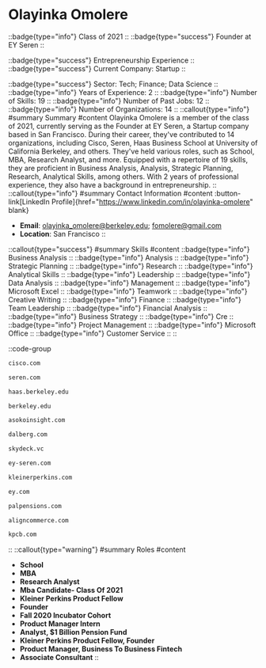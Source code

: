 # Olayinka Omolere
::badge{type="info"}
Class of 2021
::
::badge{type="success"}
Founder at EY Seren
::

::badge{type="success"}
Entrepreneurship Experience
::
::badge{type="success"}
Current Company: Startup
::

::badge{type="success"}
Sector: Tech; Finance; Data Science
::
::badge{type="info"}
Years of Experience: 2
::
::badge{type="info"}
Number of Skills: 19
::
::badge{type="info"}
Number of Past Jobs: 12
::
::badge{type="info"}
Number of Organizations: 14
::
::callout{type="info"}
#summary
Summary
#content
Olayinka Omolere is a member of the class of 2021, currently serving as the Founder at EY Seren, a Startup company based in San Francisco. During their career, they've contributed to 14 organizations, including Cisco, Seren, Haas Business School at University of California Berkeley, and others. They've held various roles, such as School, MBA, Research Analyst, and more. Equipped with a repertoire of 19 skills, they are proficient in Business Analysis, Analysis, Strategic Planning, Research, Analytical Skills, among others.  With 2 years of professional experience, they also have a background in entrepreneurship.
::
::callout{type="info"}
#summary
Contact Information
#content
:button-link[LinkedIn Profile]{href="https://www.linkedin.com/in/olayinka-omolere" blank}
- **Email**: olayinka_omolere@berkeley.edu; fomolere@gmail.com
- **Location**: San Francisco
::

::callout{type="success"}
#summary
Skills
#content
::badge{type="info"}
Business Analysis
::
::badge{type="info"}
Analysis
::
::badge{type="info"}
Strategic Planning
::
::badge{type="info"}
Research
::
::badge{type="info"}
Analytical Skills
::
::badge{type="info"}
Leadership
::
::badge{type="info"}
Data Analysis
::
::badge{type="info"}
Management
::
::badge{type="info"}
Microsoft Excel
::
::badge{type="info"}
Teamwork
::
::badge{type="info"}
Creative Writing
::
::badge{type="info"}
Finance
::
::badge{type="info"}
Team Leadership
::
::badge{type="info"}
Financial Analysis
::
::badge{type="info"}
Business Strategy
::
::badge{type="info"}
Cre
::
::badge{type="info"}
Project Management
::
::badge{type="info"}
Microsoft Office
::
::badge{type="info"}
Customer Service
::
::

::code-group
```bash [Cisco]
cisco.com
```
```bash [Seren]
seren.com
```
```bash [Haas Business School at University of California Berkeley]
haas.berkeley.edu
```
```bash [UC Berkeley]
berkeley.edu
```
```bash [Asoko Insight]
asokoinsight.com
```
```bash [Dalberg Global Development Advisors]
dalberg.com
```
```bash [Berkeley SkyDeck Fund]
skydeck.vc
```
```bash [EY Seren]
ey-seren.com
```
```bash [KPCB]
kleinerperkins.com
```
```bash [EY]
ey.com
```
```bash [PAL Pensions]
palpensions.com
```
```bash [Veem]
aligncommerce.com
```
```bash [Kleiner Perkins Caufield & Byers]
kpcb.com
```
::
::callout{type="warning"}
#summary
Roles
#content
- **School**
- **MBA**
- **Research Analyst**
- **Mba Candidate- Class Of 2021**
- **Kleiner Perkins Product Fellow**
- **Founder**
- **Fall 2020 Incubator Cohort**
- **Product Manager Intern**
- **Analyst, $1 Billion Pension Fund**
- **Kleiner Perkins Product Fellow, Founder**
- **Product Manager, Business To Business Fintech**
- **Associate Consultant**
::

